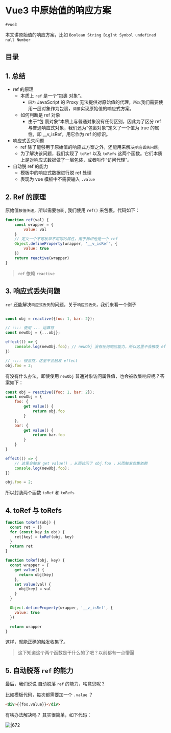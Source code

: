 
# Vue3 中原始值的响应方案

`#vue3` 

本文讲原始值的响应方案，比如 `Boolean String BigInt Symbol undefined null Number`


## 目录
<!-- toc -->
 ## 1. 总结 

- ref 的原理
	- 本质上 `ref` 是一个“包裹 对象”。
		- `因为` JavaScript 的 Proxy 无法提供对原始值的代理，`所以`我们需要使用一层对象作为包裹，`间接`实现原始值的响应式方案。
	- 如何判断是 ref 对象
		- 由于“包 裹对象”本质上与普通对象没有任何区别，因此为了区分 ref 与普通响应式对象，我们还为“包裹对象”定义了一个值为 true 的属性，即 __v_isRef，用它作为 ref 的标识。
- 响应式丢失问题
	- ref 除了能够用于原始值的响应式方案之外，还能用来解决`响应丢失问题`。
	- 为了解决该问题，我们实现了 `toRef` 以及 `toRefs` 这两个函数。它们本质上是对响应式数据做了一层包装，或者叫作“访问代理”。
- 自动脱 ref 的能力
	- 模板中的响应式数据进行脱 ref 处理
	- 表现为 vue 模板中不需要输入 `.value`

## 2. Ref 的原理

原始值`按值传递`，所以需要`包裹` , 我们使用 `ref()` 来包裹。代码如下：

```javascript hl:9
function ref(val) {
    const wrapper = {
        value: val
    }
    // 定义一个不可枚举不可写的属性，用于标识他是一个 ref
    Object.defineProperty(wrapper, '__v_isRef', {
        value: true
    })
    return reactive(wrapper)
}

```

> `ref` 依赖 `reactive`

## 3. 响应式丢失问题

`ref` 还能解决`响应式丢失`的问题，关于`响应式丢失`，我们来看一个例子

```javascript hl:4,11

const obj = reactive({foo: 1, bar: 2});

// :::: 使用 ... 运算符
const newObj = {...obj}; 

effect(() => {
    console.log(newObj.foo); // newObj 没有任何响应能力，所以这里不会触发 effect
})

// :::: 很显然，这里不会触发 effect 
obj.foo = 2; 
```

有没有什么办法，即使使用 `newObj` 普通对象访问属性值，也会被收集响应呢？答案如下：

```javascript hl:4,9
const obj = reactive({foo: 1, bar: 2});
const newObj = {
    foo: {
        get value() {
            return obj.foo
        }
    },
    bar: {
        get value() {
            return bar.foo
        }
    }
}

effect(() => {
    // 这里会触发 get value() ，从而访问了 obj.foo ，从而触发收集依赖
    console.log(newObj.foo); 
})

obj.foo = 2;
```

所以封装两个函数 `toRef`  和 `toRefs` 

## 4. toRef 与 toRefs

```javascript hl:12
function toRefs(obj) {
  const ret = {}
  for (const key in obj) {
    ret[key] = toRef(obj, key)
  }
  return ret
}

function toRef(obj, key) {
  const wrapper = {
    get value() {
      return obj[key]
    },
    set value(val) {
      obj[key] = val
    }
  }

  Object.defineProperty(wrapper, '__v_isRef', {
    value: true
  })

  return wrapper
}
```

这样，就能正确的触发收集了。

>  这下知道这个两个函数是干什么的了吧？以前都有一点懵逼

## 5. 自动脱落 `ref` 的能力

最后，我们说说 自动脱落 `ref` 的能力，啥意思呢？

比如模板代码，每次都需要加一个 `.value` ？

```html
<div>{{foo.value}}</div>

```

有啥办法解决吗？ 其实很简单，如下代码：

![|672](https://832-1310531898.cos.ap-beijing.myqcloud.com/4a689b99b8f3b3e902890b4f5a93765a.png)

